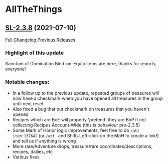 # AllTheThings

## [SL-2.3.8](https://github.com/DFortun81/AllTheThings/tree/SL-2.3.8) (2021-07-10)
[Full Changelog](https://github.com/DFortun81/AllTheThings/compare/SL-2.3.7...SL-2.3.8) [Previous Releases](https://github.com/DFortun81/AllTheThings/releases)

### Highlight of this update

Sanctum of Domination Bind-on-Equip items are here, thanks for reports, everyone!

### Notable changes:

- In a follow up to the previous update, repeated groups of treasures will now have a checkmark when you have opened all treasures in the group until next reset
- Also fixed a bug that put checkmark on treasures that you haven't opened
- Recipes which are BoE will properly 'pretend' they are BoP if not collecting Recipes Account-Wide (this is behaviour pre-2.3.5)
- Some Mark of Honor logic improvements, feel free to do `/att item:137642` (or `/att ` and Shift+Left-click on the MoH to create a link!) and tell us if anything is wrong
- More rare/Adventure drops, treasure/rare coordinates/descriptions, recipes, dailies, etc
- Various fixes
